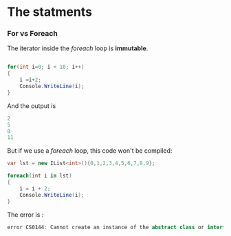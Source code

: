 # The statments

### For vs Foreach

The iterator inside the _foreach_ loop is __immutable__.

```cs

for(int i=0; i < 10; i++)
{
    i =i+2;
    Console.WriteLine(i);
}
```

And the output is

```cs
2
5
8
11
```

But if we use a _foreach_ loop, this code won't be compiled:

```cs
var lst = new IList<int>(){0,1,2,3,4,5,6,7,8,9};

foreach(int i in lst)
{
    i = i + 2;
    Console.WriteLine(i);
}
```

The error is :

```cs
error CS0144: Cannot create an instance of the abstract class or interface 'IList<int>'
````



